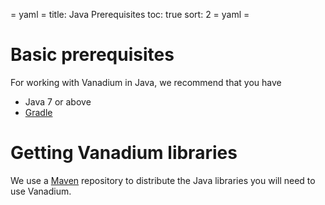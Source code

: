 = yaml =
title: Java Prerequisites
toc: true
sort: 2
= yaml =

# Basic prerequisites

For working with Vanadium in Java, we recommend that you have

* Java 7 or above
* [Gradle]

# Getting Vanadium libraries

We use a [Maven] repository to distribute the Java libraries you will need to use Vanadium.

[Gradle]: http://gradle.org/
[Maven]: http://maven.apache.org/
